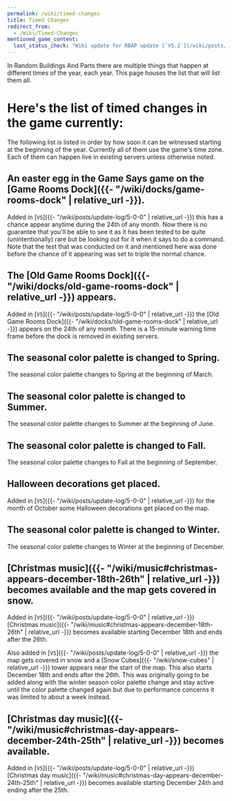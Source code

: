 ```yaml
---
permalink: /wiki/timed-changes
title: Timed Changes
redirect_from:
  - /Wiki/Timed-Changes
mentioned_game_content:
  last_status_check: "Wiki update for RBAP update [`V5.2`](/wiki/posts/update-log/5-2-0)"
---
```


In Random Buildings And Parts there are multiple things that happen at different times of the year, each year. This page houses the list that will list them all.

# Here's the list of timed changes in the game currently:

The following list is listed in order by how soon it can be witnessed starting at the beginning of the year. Currently all of them use the game's time zone. Each of them can happen live in existing servers unless otherwise noted.

## An easter egg in the Game Says game on the [Game Rooms Dock]({{- "/wiki/docks/game-rooms-dock" | relative_url -}}).

Added in [`V5`]({{- "/wiki/posts/update-log/5-0-0" | relative_url -}}) this has a chance appear anytime during the 24th of any month. Now there is no guarantee that you'll be able to see it as it has been tested to be quite (unintentionally) rare but be looking out for it when it says to do a command. Note that the test that was conducted on it and mentioned here was done before the chance of it appearing was set to triple the normal chance.

## The [Old Game Rooms Dock]({{- "/wiki/docks/old-game-rooms-dock" | relative_url -}}) appears.

Added in [`V5`]({{- "/wiki/posts/update-log/5-0-0" | relative_url -}}) the [Old Game Rooms Dock]({{- "/wiki/docks/old-game-rooms-dock" | relative_url -}}) appears on the 24th of any month. There is a 15-minute warning time frame before the dock is removed in existing servers.

## The seasonal color palette is changed to Spring.

The seasonal color palette changes to Spring at the beginning of March.

## The seasonal color palette is changed to Summer.

The seasonal color palette changes to Summer at the beginning of June.

## The seasonal color palette is changed to Fall.

The seasonal color palette changes to Fall at the beginning of September.

## Halloween decorations get placed.

Added in [`V5`]({{- "/wiki/posts/update-log/5-0-0" | relative_url -}}) for the month of October some Halloween decorations get placed on the map.

## The seasonal color palette is changed to Winter.

The seasonal color palette changes to Winter at the beginning of December.

## [Christmas music]({{- "/wiki/music#christmas-appears-december-18th-26th" | relative_url -}}) becomes available and the map gets covered in snow.

Added in [`V5`]({{- "/wiki/posts/update-log/5-0-0" | relative_url -}}) [Christmas music]({{- "/wiki/music#christmas-appears-december-18th-26th" | relative_url -}}) becomes available starting December 18th and ends after the 26th.

Also added in [`V5`]({{- "/wiki/posts/update-log/5-0-0" | relative_url -}}) the map gets covered in snow and a [Snow Cubes]({{- "/wiki/snow-cubes" | relative_url -}}) tower appears near the start of the map. This also starts December 18th and ends after the 26th. This was originally going to be added along with the winter season color palette change and stay active until the color palette changed again but due to performance concerns it was limited to about a week instead.

## [Christmas day music]({{- "/wiki/music#christmas-day-appears-december-24th-25th" | relative_url -}}) becomes available.

Added in [`V5`]({{- "/wiki/posts/update-log/5-0-0" | relative_url -}}) [Christmas day music]({{- "/wiki/music#christmas-day-appears-december-24th-25th" | relative_url -}}) becomes available starting December 24th and ending after the 25th.